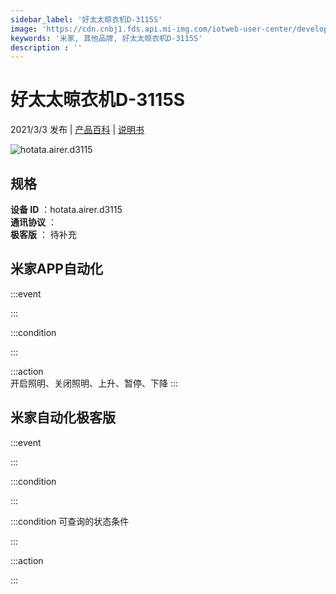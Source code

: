```yaml
---
sidebar_label: '好太太晾衣机D-3115S'
image: 'https://cdn.cnbj1.fds.api.mi-img.com/iotweb-user-center/developer_1679047807027qlBw8AEO.png?GalaxyAccessKeyId=AKVGLQWBOVIRQ3XLEW&Expires=9223372036854775807&Signature=MvI3PxESq+5vU4q4S681JbMGeuQ='
keywords: '米家, 其他品牌, 好太太晾衣机D-3115S'
description : ''
---
```

# 好太太晾衣机D-3115S

2021/3/3 发布 | [产品百科](https://home.mi.com/webapp/content/baike/product/index.html?model=hotata.airer.d3115/) | [说明书](https://home.mi.com/views/introduction.html?model=hotata.airer.d3115&region=cn)

![hotata.airer.d3115](https://cdn.cnbj1.fds.api.mi-img.com/iotweb-user-center/developer_1679047807027qlBw8AEO.png?GalaxyAccessKeyId=AKVGLQWBOVIRQ3XLEW&Expires=9223372036854775807&Signature=MvI3PxESq+5vU4q4S681JbMGeuQ=)

## 规格  
> 
**设备 ID** ：hotata.airer.d3115  
**通讯协议** ：  
**极客版**  ： 待补充 


## 米家APP自动化  

:::event  

:::

:::condition  

:::

:::action   
开启照明、关闭照明、上升、暂停、下降
:::

## 米家自动化极客版  

:::event  

:::

:::condition  

:::

:::condition 可查询的状态条件  

:::

:::action  

:::

        
